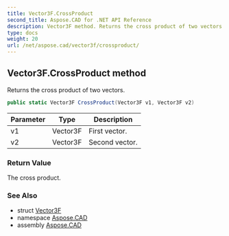 ```yaml
---
title: Vector3F.CrossProduct
second_title: Aspose.CAD for .NET API Reference
description: Vector3F method. Returns the cross product of two vectors
type: docs
weight: 20
url: /net/aspose.cad/vector3f/crossproduct/
---
```

## Vector3F.CrossProduct method

Returns the cross product of two vectors.

```csharp
public static Vector3F CrossProduct(Vector3F v1, Vector3F v2)
```

| Parameter | Type | Description |
| --- | --- | --- |
| v1 | Vector3F | First vector. |
| v2 | Vector3F | Second vector. |

### Return Value

The cross product.

### See Also

* struct [Vector3F](../)
* namespace [Aspose.CAD](../../../aspose.cad/)
* assembly [Aspose.CAD](../../../)


